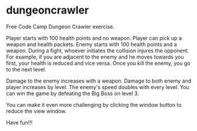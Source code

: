 # dungeoncrawler

Free Code Camp Dungeon Crawler exercise.

Player starts with 100 health points and no weapon. Player can pick up a weapon and health packets. Enemy starts with 100 health points and a weapon. During a fight, whoever initiates the collision injures the opponent. For example, if you are adjacent to the enemy and he moves towards you first, your health is reduced and vice versa. Once you kill the enemy, you go to the next level.

Damage to the enemy increases with a weapon. Damage to both enemy and player increases by level. The enemy's speed doubles with every level. You can win the game by defeating the Big Boss on level 3.

You can make it even more challenging by clicking the window button to reduce the view window.

Have fun!!!
